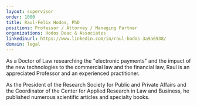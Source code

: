 ```yaml
---
layout: supervisor
order: 1000
title: Raul-Felix Hodos, PhD
positions: Professor / Attorney / Managing Partner
organizations: Hodos Deac & Associates
linkedinurl: https://www.linkedin.com/in/raul-hodos-3a9a6938/
domain: legal
---
```



As a Doctor of Law researching the "electronic payments" and the impact of the new technologies to the commercial law and the financial law, Raul is an appreciated Professor and an experienced practitioner.

As the President of the Research Society for Public and Private Affairs and the Coordinator of the Center for Applied Research in Law and Business, he published numerous scientific articles and specialty books.

